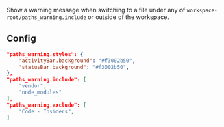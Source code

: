 Show a warning message when switching to a file under any of `workspace-root/paths_warning.include` or outside of the workspace.

## Config

```json
"paths_warning.styles": {
    "activityBar.background": "#f3002b50",
    "statusBar.background": "#f3002b50",
},
"paths_warning.include": [
    "vendor",
    "node_modules"
],
"paths_warning.exclude": [
    "Code - Insiders",
]
```
